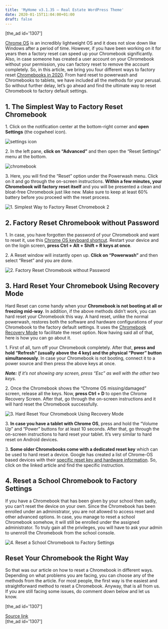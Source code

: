```yaml
---
title: 'MyHome v3.1.35 – Real Estate WordPress Theme'
date: 2020-01-15T11:04:00+01:00
draft: false
---
```


\[the\_ad id='1307'\]  
  

  

[Chrome OS](https://beebom.com/best-chrome-os-tips-tricks/) is an incredibly lightweight OS and it does not slow down like Windows after a period of time. However, if you have been working on it for years then a factory reset can speed up your Chromebook significantly. Also, in case someone has created a user account on your Chromebook without your permission, you can factory reset to remove the account completely. So, in this article, we bring you four different ways to factory reset [Chromebooks in 2020](https://beebom.com/best-chromebooks-you-can-buy/). From hard reset to powerwash and Chromebooks to tablets, we have included all the methods for your perusal. So without further delay, let’s go ahead and find the ultimate way to reset Chromebook to factory default settings.  

1\. The Simplest Way to Factory Reset Chromebook
------------------------------------------------

  

1\. Click on the notification center at the bottom-right corner and **open Settings** (the cogwheel icon).  

![settings icon](https://beebom.com/wp-content/uploads/2020/01/How-to-Use-Linux-on-Your-Chromebook-1.jpg)

2\. In the left pane, **click on “Advanced”** and then open the “Reset Settings” menu at the bottom.  

![chromebook](https://beebom.com/wp-content/uploads/2020/01/1.-Simplest-Way-to-Factory-Reset-Chromebook.jpeg)

3\. Here, you will find the “Reset” option under the Powerwash menu. Click on it and go through the on-screen instructions. **Within a few minutes, your Chromebook will factory reset itself** and you will be presented a clean and bloat-free Chromebook just like new. Make sure to keep at least 60% battery before you proceed with the reset process.  

![1. Simplest Way to Factory Reset Chromebook 2](https://beebom.com/wp-content/uploads/2020/01/1.-Simplest-Way-to-Factory-Reset-Chromebook-2.jpeg)

2\. Factory Reset Chromebook without Password
---------------------------------------------

  

1\. In case, you have forgotten the password of your Chromebook and want to reset it, use this [Chrome OS keyboard shortcut](https://beebom.com/chromebook-shortcuts-use-chrome-os/). Restart your device and on the login screen, **press Ctrl + Alt + Shift + R keys at once**.  

2\. A Reset window will instantly open up. **Click on “Powerwash”** and then select “Reset” and you are done.

  
  

  

![2. Factory Reset Chromebook without Password](https://beebom.com/wp-content/uploads/2020/01/2.-Factory-Reset-Chromebook-without-Password.jpeg)

3\. Hard Reset Your Chromebook Using Recovery Mode
--------------------------------------------------

  

Hard Reset can come handy when your **Chromebook is not booting at all or freezing mid-way**. In addition, if the above methods didn’t work, you can hard reset your Chromebook this way. A hard reset, unlike the normal powerwash, restores both the software and hardware configurations of your Chromebook to the factory default settings. It uses the [Chromebook Recovery Mode](https://beebom.com/how-create-recovery-image-chromebook/) to facilitate the reset option. Now having said all of that, here is how you can go about it.  

1\. First of all, turn off your Chromebook completely. After that, **press and hold “Refresh” (usually above the 4 key) and the physical “Power” button simultaneously**. In case your Chromebook is not booting, connect it to a power source and then press the above keys at once.  

_**Note:** If it’s not showing any screen, press “Esc” as well with the other two keys._  

2\. Once the Chromebook shows the “Chrome OS missing/damaged” screen, release all the keys. Now, **press Ctrl + D** to open the Chrome Recovery Screen. After that, go through the on-screen instructions and it will hard reset the Chromebook successfully.  

![3. Hard Reset Your Chromebook Using Recovery Mode](https://beebom.com/wp-content/uploads/2020/01/3.-Hard-Reset-Your-Chromebook-Using-Recovery-Mode.jpg)

3\. **In case you have a tablet with Chrome OS**, press and hold the “Volume Up” and “Power” buttons for at least 10 seconds. After that, go through the on-screen instructions to hard reset your tablet. It’s very similar to hard reset on Android devices.  

3\. **Some older Chromebooks come with a dedicated reset key** which can be used to hard reset a device. Google has created a list of Chrome-OS based devices with their [specific reset key and hardware information](https://support.google.com/chromebook/answer/3227606?hl=en). So, click on the linked article and find the specific instruction.  

4\. Reset a School Chromebook to Factory Settings
-------------------------------------------------

  

If you have a Chromebook that has been given by your school then sadly, you can’t reset the device on your own. Since the Chromebook has been enrolled under an administrator, you are not allowed to access reset and other advanced options. In case, you manage to reset a school Chromebook somehow, it will still be enrolled under the assigned administrator. To truly gain all the privileges, you will have to ask your admin to unenroll the Chromebook from the school console.  

![4. Reset a School Chromebook to Factory Settings](https://beebom.com/wp-content/uploads/2020/01/4.-Reset-a-School-Chromebook-to-Factory-Settings.jpg)

Reset Your Chromebook the Right Way
-----------------------------------

  

So that was our article on how to reset a Chromebook in different ways. Depending on what problems you are facing, you can choose any of the methods from the article. For most people, the first way is the easiest and straightforward method to reset a Chromebook. Anyway, that is all from us. If you are still facing some issues, do comment down below and let us know.  

  
  
\[the\_ad id='1307'\]  
  
[Source link](https://beebom.com/how-factory-reset-chromebook/)  
\[the\_ad id='1307'\]